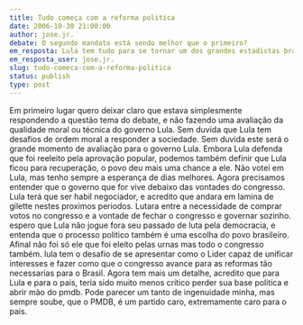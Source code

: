 ```yaml
---
title: Tudo começa com a reforma politica
date: 2006-10-30 21:00:00
author: jose.jr.
debate: O segundo mandato está sendo melhor que o primeiro?
em_resposta: Lula tem tudo para se tornar um dos grandes estadistas brasileiros
em_resposta_user: jose.jr.
slug: tudo-comeca-com-a-reforma-politica
status: publish 
type: post
---
```


Em primeiro lugar quero deixar claro que estava simplesmente respondendo a questão tema do debate, e não fazendo uma avaliação da qualidade moral ou técnica do governo Lula. Sem duvida que Lula tem desafios de ordem moral a responder a sociedade. Sem duvida este será o grande momento de avaliação para o governo Lula. Embora Lula defenda que foi reeleito pela aprovação popular, podemos também definir que Lula ficou para recuperação, o povo deu mais uma chance a ele. Não votei em Lula, mas tenho sempre a esperança de dias melhores. Agora precisamos entender que o governo que for vive debaixo das vontades do congresso. Lula terá que ser habil negociador, e acredito que andara em lamina de gilette nestes proximos periodos. Lutara entre a necessidade de comprar votos no congresso e a vontade de fechar o congresso e governar sozinho. espero que Lula não jogue fora seu passado de luta pela democracia, e entenda que o processo politico também é uma escolha do povo brasileiro. Afinal não foi só ele que foi eleito pelas urnas mas todo o congresso também. lula tem o desafio de se apresentar como o Lider capaz de unificar interesses e fazer como que o congresso avance para as reformas tão necessarias para o Brasil. Agora tem mais um detalhe, acredito que para Lula e para o pais, teria sido muito menos critico perder sua base politica e abrir mão do pmdb. Pode parecer um tanto de ingenuidade minha, mas sempre soube, que o PMDB, é um partido caro, extremamente caro para o pais.
